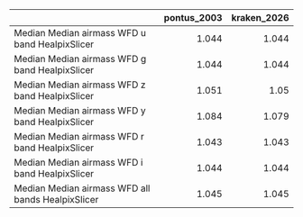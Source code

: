 |                                                   |   pontus_2003 |   kraken_2026 |
|:--------------------------------------------------|--------------:|--------------:|
| Median Median airmass WFD u band HealpixSlicer    |         1.044 |         1.044 |
| Median Median airmass WFD g band HealpixSlicer    |         1.044 |         1.044 |
| Median Median airmass WFD z band HealpixSlicer    |         1.051 |         1.05  |
| Median Median airmass WFD y band HealpixSlicer    |         1.084 |         1.079 |
| Median Median airmass WFD r band HealpixSlicer    |         1.043 |         1.043 |
| Median Median airmass WFD i band HealpixSlicer    |         1.044 |         1.044 |
| Median Median airmass WFD all bands HealpixSlicer |         1.045 |         1.045 |
